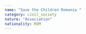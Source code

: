 ```yaml
---
name: "Save the Children Romania "
category: civil_society
nature: "Association"
nationality: ROM
---
```

    